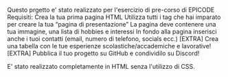 Questo prgetto e' stato realizzato per l'esercizio di pre-corso di EPICODE 
Requisiti:
Crea la tua prima pagina HTML
Utilizza tutti i tag che hai imparato per creare la tua “pagina di presentazione”
La pagina deve contenere una tua immagine, una lista di hobbies e interessi
In fondo alla pagina inserisci anche i tuoi contatti (email, numero di telefono, socials ecc.)
[EXTRA] Crea una tabella con le tue esperienze scolastiche/accademiche e lavorative!
[EXTRA] Pubblica il tuo progetto su GitHub e condividilo su Discord!

E' stato realizzato completamente in HTML senza l'utilizzo di CSS.
